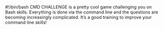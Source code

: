 #!/bin/bash
CMD CHALLENGE is a pretty cool game challenging you on Bash skills. Everything is done via the command line and the questions are becoming increasingly complicated. It’s a good training to improve your command line skills!
